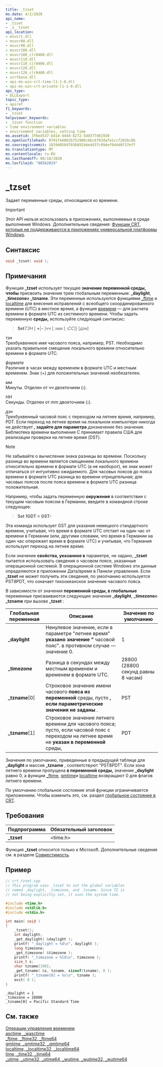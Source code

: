 ```yaml
---
title: _tzset
ms.date: 4/2/2020
api_name:
- _tzset
- _o__tzset
api_location:
- msvcrt.dll
- msvcr80.dll
- msvcr90.dll
- msvcr100.dll
- msvcr100_clr0400.dll
- msvcr110.dll
- msvcr110_clr0400.dll
- msvcr120.dll
- msvcr120_clr0400.dll
- ucrtbase.dll
- api-ms-win-crt-time-l1-1-0.dll
- api-ms-win-crt-private-l1-1-0.dll
api_type:
- DLLExport
topic_type:
- apiref
f1_keywords:
- _tzset
helpviewer_keywords:
- _tzset function
- time environment variables
- environment variables, setting time
ms.assetid: 3f6ed537-b414-444d-b272-5dd377481930
ms.openlocfilehash: 0791fe6002b751906c6bc6f83dafe1ccf202bc8b
ms.sourcegitcommit: 1839405b97036891b6e4d37c99def044d6f37eff
ms.translationtype: MT
ms.contentlocale: ru-RU
ms.lasthandoff: 08/18/2020
ms.locfileid: "88562029"
---
```

# <a name="_tzset"></a>_tzset

Задает переменные среды, относящиеся ко времени.

> [!IMPORTANT]
> Этот API нельзя использовать в приложениях, выполняемых в среде выполнения Windows. Дополнительные сведения: [Функции CRT, которые не поддерживаются в приложениях универсальной платформы Windows](../../cppcx/crt-functions-not-supported-in-universal-windows-platform-apps.md).

## <a name="syntax"></a>Синтаксис

```C
void _tzset( void );
```

## <a name="remarks"></a>Примечания

Функция **_tzset** использует текущее **значение переменной среды, чтобы** присвоить значения трем глобальным переменным: **_daylight**, **_timezone**и **_tzname**. Эти переменные используются функциями [_ftime](ftime-ftime32-ftime64.md) и [localtime](localtime-localtime32-localtime64.md) для внесения исправлений с всеобщего скоординированного времени (UTC) в местное время, а функция [времени](time-time32-time64.md) — для расчета времени в формате UTC из системного времени. Чтобы задать переменную **среды,** используйте следующий синтаксис:

> **Set**_ТЗН_ \[ **+**&#124;**-** ]*чч* \[ **:**_мм_ \[ **:**_СС_]] [*дзн*]

 *тзн* \
 Трехбуквенное имя часового пояса, например, PST. Необходимо указать правильное смещение локального времени относительно времени в формате UTC.

 *формате* \
 Различие в часах между временем в формате UTC и местным временем. Знак (+) для положительных значений необязателен.

 *мм* \
 Минуты. Отделен от *чч* двоеточием (**:**).

 *НН* \
 Секунды. Отделен от *mm* двоеточием (**:**).

 *дзн* \
 Трехбуквенный часовой пояс с переходом на летнее время, например, PDT. Если переход на летнее время на локальном компьютере никогда не действует **, задайте для параметра** *дзн*значение без значения. Библиотека времени выполнения C принимает правила США для реализации проверки на летнее время (DST).

> [!NOTE]
> Не забывайте о вычислении знака разницы во времени. Поскольку разница во времени является смещением локального времени относительно времени в формате UTC (а не наоборот), ее знак может отличаться от интуитивно ожидаемого. Для часовых поясов до пояса времени в формате UTC разница во времени отрицательная; для часовых поясов после пояса времени в формате UTC разница положительная.

Например, чтобы задать переменную **окружения** в соответствии с текущим часовым поясом в Германии, введите в командной строке следующее:

> **Set 1GDT = GST-**

Эта команда использует GST для указания немецкого стандартного времени, учитывая, что время в формате UTC отстает на один час от времени в Германии (или, другими словами, что время в Германии на один час опережает время в формате UTC) и учитывая, что Германия использует переход на летнее время.

Если значение **свойства, указанное в** параметре, не задано, **_tzset** пытается использовать сведения о часовом поясе, указанные операционной системой. В операционной системе Windows эти данные определяются в приложении Дата/время в Панели управления. Если **_tzset** не может получить эти сведения, по умолчанию используется PST8PDT, что означает тихоокеанское значение часового пояса.

В зависимости от значения **переменной среды, в глобальные** переменные присваиваются следующие значения **_daylight**, **_timezone**и **_tzname** при вызове **_tzset** :

|Глобальная переменная|Описание|Значение по умолчанию|
|---------------------|-----------------|-------------------|
|**_daylight**|Ненулевое значение, если в параметре "летнее время" **указано значение "** часовой пояс". в противном случае — значение 0.|1|
|**_timezone**|Разница в секундах между местным временем и временем в формате UTC.|28800 (28800 секунд равны 8 часам)|
|**_tzname**[0]|Строковое значение имени часового **пояса из переменной** среды, пусто **, если параметрические значения не заданы** .|PST|
|**_tzname**[1]|Строковое значение летнего времени для часового пояса; пусто, если часовой пояс с переходом на летнее время не **указан в переменной** среды,|PDT|

Значения по умолчанию, приведенные в предыдущей таблице для **_daylight** и массив **_tzname** , соответствуют "PST8PDT". Если зона летнего времени пропущена **в переменной среды,** значение **_daylight** равно 0, а функции [_ftime](ftime-ftime32-ftime64.md), [gmtime](gmtime-gmtime32-gmtime64.md)и [localtime](localtime-localtime32-localtime64.md) возвращают 0 для флагов летнего времени.

По умолчанию глобальное состояние этой функции ограничивается приложением. Чтобы изменить это, см. раздел [глобальное состояние в CRT](../global-state.md).

## <a name="requirements"></a>Требования

|Подпрограмма|Обязательный заголовок|
|-------------|---------------------|
|**_tzset**|\<time.h>|

Функция **_tzset** относится только к Microsoft. Дополнительные сведения см. в разделе [Совместимость](../../c-runtime-library/compatibility.md).

## <a name="example"></a>Пример

```C
// crt_tzset.cpp
// This program uses _tzset to set the global variables
// named _daylight, _timezone, and _tzname. Since TZ is
// not being explicitly set, it uses the system time.

#include <time.h>
#include <stdlib.h>
#include <stdio.h>

int main( void )
{
    _tzset();
    int daylight;
    _get_daylight( &daylight );
    printf( "_daylight = %d\n", daylight );
    long timezone;
    _get_timezone( &timezone );
    printf( "_timezone = %ld\n", timezone );
    size_t s;
    char tzname[100];
    _get_tzname( &s, tzname, sizeof(tzname), 0 );
    printf( "_tzname[0] = %s\n", tzname );
    exit( 0 );
}
```

```Output
_daylight = 1
_timezone = 28800
_tzname[0] = Pacific Standard Time
```

## <a name="see-also"></a>См. также

[Операции управления временем](../../c-runtime-library/time-management.md)<br/>
[asctime, _wasctime](asctime-wasctime.md)<br/>
[_ftime, _ftime32, _ftime64](ftime-ftime32-ftime64.md)<br/>
[gmtime, _gmtime32, _gmtime64](gmtime-gmtime32-gmtime64.md)<br/>
[localtime, _localtime32, _localtime64](localtime-localtime32-localtime64.md)<br/>
[time, _time32, _time64](time-time32-time64.md)<br/>
[_utime, _utime32, _utime64, _wutime, _wutime32, _wutime64](utime-utime32-utime64-wutime-wutime32-wutime64.md)<br/>
